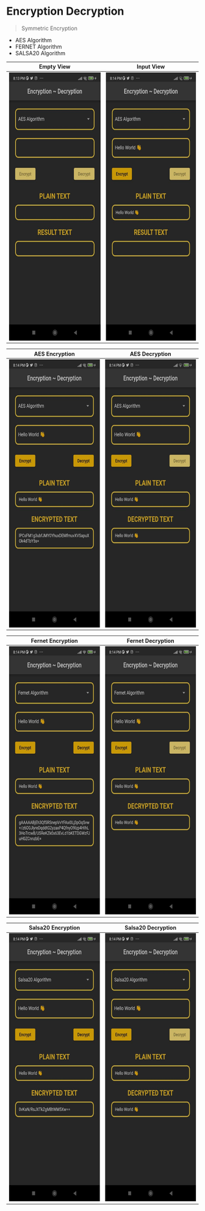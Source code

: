 # Encryption Decryption

> Symmetric Encryption
- AES Algorithm
- FERNET Algorithm
- SALSA20 Algorithm

| Empty View | Input View |
|----------------|:----------------:|
| <img src = "assets/readme/img.png" width="350" height="700" /> | <img src = "assets/readme/img_1.png" width="350" height="700" /> |

| AES Encryption | AES Decryption |
|----------------|:----------------:|
| <img src = "assets/readme/img_2.png" width="350" height="700" /> | <img src = "assets/readme/img_3.png" width="350" height="700" /> |

| Fernet Encryption | Fernet Decryption |
|----------------|:----------------:|
| <img src = "assets/readme/img_4.png" width="350" height="700" /> | <img src = "assets/readme/img_5.png" width="350" height="700" /> |

| Salsa20 Encryption | Salsa20 Decryption |
|----------------|:----------------:|
| <img src = "assets/readme/img_6.png" width="350" height="700" /> | <img src = "assets/readme/img_7.png" width="350" height="700" /> |

